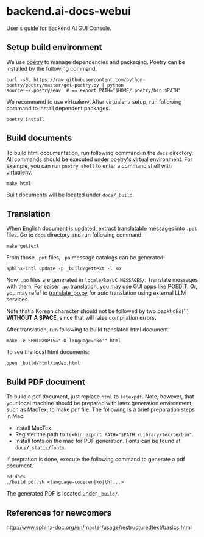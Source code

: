 # backend.ai-docs-webui

User's guide for Backend.AI GUI Console.


## Setup build environment

We use [poetry](https://github.com/python-poetry/poetry) to manage dependencies
and packaging. Poetry can be installed by the following command.

```shell
curl -sSL https://raw.githubusercontent.com/python-poetry/poetry/master/get-poetry.py | python
source ~/.poetry/env  # == export PATH="$HOME/.poetry/bin:$PATH"
```

We recommend to use virtualenv. After virtualenv setup, run following command to
install dependent packages.

```shell
poetry install
```


## Build documents

To build html documentation, run following command in the `docs` directory. All
commands should be executed under poetry's virtual environment. For example, you
can run `poetry shell` to enter a command shell with virtualenv.

```shell
make html
```

Built documents will be located under `docs/_build`.


## Translation

When English document is updated, extract translatable messages into `.pot`
files. Go to `docs` directory and run following command.

```shell
make gettext
``````

From those `.pot` files, `.po` message catalogs can be generated:

```shell
sphinx-intl update -p _build/gettext -l ko
```

Now, `.po` files are generated in `locale/ko/LC_MESSAGES/`. Translate messages
with them. For eaiser `.po` translation, you may use GUI apps like
[POEDIT](https://poedit.net/). Or, you may refef to
[translate_po.py](translate_po.py) for auto translation using external LLM
services.

Note that a Korean character should not be followed by two backticks(\``)
**WITHOUT A SPACE**, since that will raise compilation errors.

After translation, run following to build translated html document.

```shell
make -e SPHINXOPTS="-D language='ko'" html
```

To see the local html documents:

```shell
open _build/html/index.html
```

## Build PDF document

To build a pdf document, just replace `html` to `latexpdf`. Note, however, that
your local machine should be prepared with latex generation environment, such as
MacTex, to make pdf file. The following is a brief preparation steps in Mac:


* Install MacTex.
* Register the path to `texbin`: `export PATH="$PATH:/Library/Tex/texbin"`.
* Install fonts on the mac for PDF generation. Fonts can be found at `docs/_static/fonts`.

If prepration is done, execute the following command to generate a pdf document.

```shell
cd docs
./build_pdf.sh <language-code:en|ko|th|...>
```

The generated PDF is located under `_build/`.


## References for newcomers

http://www.sphinx-doc.org/en/master/usage/restructuredtext/basics.html

